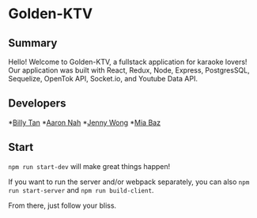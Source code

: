 # Golden-KTV

## Summary

Hello! Welcome to Golden-KTV, a fullstack application for karaoke lovers! Our application was built with React, Redux, Node, Express, PostgresSQL, Sequelize, OpenTok API, Socket.io, and Youtube Data API.

## Developers

*[Billy Tan](https://github.com/cieltan 'https://github.com/cieltan')
*[Aaron Nah](https://github.com/chynh 'https://github.com/chynh')
*[Jenny Wong](https://github.com/jwong-fs 'https://github.com/jwong-fs')
*[Mia Baz](https://github.com/bazb0t 'https://github.com/bazb0t')

## Start

`npm run start-dev` will make great things happen!

If you want to run the server and/or webpack separately, you can also `npm run start-server` and `npm run build-client`.

From there, just follow your bliss.
